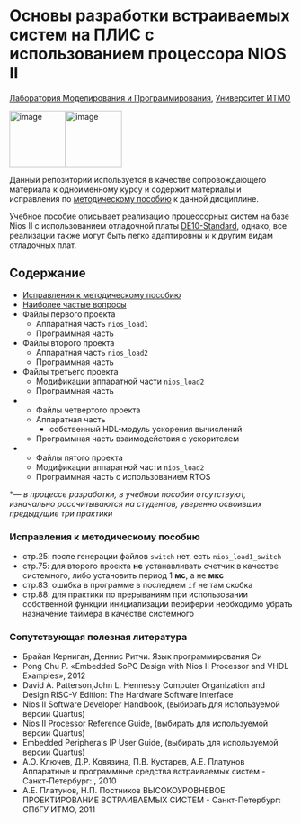 # Основы разработки встраиваемых систем на ПЛИС с использованием процессора NIOS II
[Лаборатория Моделирования и Программирования](https://sf.itmo.ru/ru/page/19163/mod_and_prog.htm), [Университет ИТМО](itmo.ru)

<img src="https://itmo.ru/file/pages/213/logo_na_plashke_russkiy_belyy.png" alt="image" width="auto" height="100"><img src="https://sf.itmo.ru/images/877589826566fd59ca1fb8f369df2eaa.png" alt="image" width="auto" height="100">

Данный репозиторий используется в качестве сопровождающего материала к одноименному курсу и содержит материалы и исправления по [методическому пособию](https://books.ifmo.ru/file/pdf/2513.pdf) к данной дисциплине.

Учебное пособие описывает реализацию процессорных систем на базе Nios II с использованием отладочной платы [DE10-Standard](https://www.terasic.com.tw/cgi-bin/page/archive.pl?Language=English&CategoryNo=165&No=1081), однако, все реализации также могут быть легко адаптировны и к другим видам отладочных плат.

## Содержание

- [Исправления к методическому пособию](#исправления-к-методическому-пособию)
- [Наиболее частые вопросы](faq.md)
- Файлы первого проекта
   - Аппаратная часть `nios_load1`
   - Программная часть
- Файлы второго проекта 
   - Аппаратная часть `nios_load2`
   - Программная часть
- Файлы третьего проекта 
   - Модификации аппаратной части `nios_load2`
   - Программная часть
- * Файлы четвертого проекта 
   - Аппаратная часть
      - собственный HDL-модуль ускорения вычислений
   - Программная часть взаимодействия с ускорителем
- * Файлы пятого проекта 
   - Модификации аппаратной части `nios_load2`
   - Программная часть с использованием RTOS

*— *в процессе разработки, в учебном пособии отсутствуют, изначально рассчитываются на студентов, уверенно освоивших предыдущие три практики*
### Исправления к методическому пособию

- стр.25: после генерации файлов `switch` нет, есть `nios_load1_switch`
- стр.75: для второго проекта **не** устанавливать счетчик в качестве системного, либо установить период 1 **мс**, а не **мкс**
- стр.83: ошибка в программе в последнем `if` не там скобка
- стр.88: для практики по прерываниям при использовании собственной функции инициализации периферии необходимо убрать назначение таймера в качестве системного

### Сопутствующая полезная литература 

- Брайан Керниган, Деннис Ритчи. Язык программирования Си
- Pong Chu P. «Embedded SoPC Design with Nios II Processor and VHDL Examples», 2012
- David A. Patterson,John L. Hennessy Computer Organization and Design RISC-V Edition: The Hardware Software Interface
- Nios II Software Developer Handbook, (выбирать для используемой версии Quartus)
- Nios II Processor Reference Guide, (выбирать для используемой версии Quartus)
- Embedded Peripherals IP User Guide, (выбирать для используемой версии Quartus)
- А.О. Ключев, Д.Р. Ковязина, П.В. Кустарев, А.Е. Платунов Аппаратные и программные средства встраиваемых систем - Санкт-Петербург: , 2010
- А.Е. Платунов, Н.П. Постников ВЫСОКОУРОВНЕВОЕ ПРОЕКТИРОВАНИЕ ВСТРАИВАЕМЫХ СИСТЕМ - Санкт-Петербург: СПбГУ ИТМО, 2011